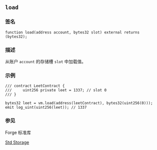 ## `load`

### 签名

```solidity
function load(address account, bytes32 slot) external returns (bytes32);
```

### 描述

从账户 `account` 的存储槽 `slot` 中加载值。

### 示例

```solidity
/// contract LeetContract {
///     uint256 private leet = 1337; // slot 0
/// }

bytes32 leet = vm.load(address(leetContract), bytes32(uint256(0)));
emit log_uint(uint256(leet)); // 1337
```

### 参见

Forge 标准库

[Std Storage](../reference/forge-std/std-storage.md)
